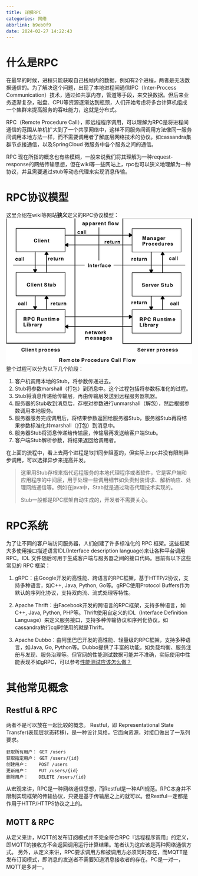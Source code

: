 ```yaml
---
title: 详解RPC
categories: 网络
abbrlink: b9eb0f9
date: 2024-02-27 14:22:43
---
```


# 什么是RPC
在最早的时候，进程只能获取自己栈帧内的数据，例如有2个进程，两者是无法数据通信的。为了解决这个问题，出现了本地进程间通信IPC（Inter-Process Communication）技术，通过如共享内存，管道等手段，来交换数据。但后来业务逐渐复杂，磁盘、CPU等资源逐渐达到瓶颈，人们开始考虑将多台计算机组成一个集群来提高服务的吞吐能力，这就是分布式。

RPC（Remote Procedure Call），即远程程序调用，可以理解为RPC是将进程间通信的范围从单机扩大到了一个共享网络中，这样不同服务间调用方法像同一服务间调用本地方法一样，而不需要调用者了解底层网络技术的协议。如cassandra集群节点接通信，以及SpringCloud 微服务中各个服务之间的通信。

RPC 现在所指的概念也有些模糊，一般来说我们将其理解为一种request-response的网络传输思想，但在wiki等一些网站上，rpc也可以狭义地理解为一种协议，并且需要通过stub等动态代理来实现消息传输。

# RPC协议模型
这里介绍在wiki等网站**狭义**定义的RPC协议模型：
![rpc调用](../images/详解RPC/rpc调用流程.jpeg)
整个过程可以分为以下几个阶段：
1. 客户机调用本地的Stub，将参数传递进去。
2. Stub将参数marshall（打包）到消息中。这个过程包括将参数标准化的过程。
3. Stub将消息传递给传输层，再由传输层发送到远程服务器机器。
4. 服务器的Stub收到消息后，存根对参数进行unmarshall（解包），然后根据参数调用本地服务。
5. 服务器服务完成调用后，将结果参数返回给服务器Stub，服务器Stub再将结果参数标准化并marshall（打包）到消息中。
6. 服务器Stub将消息传递给传输层，传输层再发送给客户端Stub。
7. 客户端Stub解析参数，将结果返回给调用者。

在上面的流程中，看上去两个进程是1对1同步阻塞的，但实际上rpc并没有限制异步调用，可以选择异步来提高并发。

> 这里用Stub存根来指代远程服务的本地代理程序或者软件，它是客户端和应用程序的中间层，用于处理一些调用细节如负责封装请求、解析响应、处理网络通信等。例如在java中，Stab就是通过动态代理技术实现的。
>
> Stub一般都是RPC框架自动生成的，开发者不需要关心。

# RPC系统
为了让不同的客户端访问服务器，人们创建了许多标准化的 RPC 框架。这些框架大多使用接口描述语言IDL(Interface description language)来让各种平台调用 RPC。IDL 文件随后可用于生成客户端与服务器之间的接口代码。目前有以下这些常见的 RPC 框架：

1. gRPC：由Google开发的高性能、跨语言的RPC框架，基于HTTP/2协议，支持多种语言，如C++, Java, Python, Go等。gRPC使用Protocol Buffers作为默认的序列化协议，支持双向流、流式处理等特性。

2. Apache Thrift：由Facebook开发的跨语言的RPC框架，支持多种语言，如C++, Java, Python, PHP等。Thrift使用自定义的IDL（Interface Definition Language）来定义服务接口，支持多种传输协议和序列化协议。如cassandra执行cql时使用的就是Thrift。

3. Apache Dubbo：由阿里巴巴开发的高性能、轻量级的RPC框架，支持多种语言，如Java, Go, Python等。Dubbo提供了丰富的功能，如负载均衡、服务注册与发现、服务治理等。但官网的性能测试数据可能并不准确，实际使用中性能表现不如gRPC，可以参考[性能测试应该怎么做？](https://coolshell.cn/articles/17381.html)

# 其他常见概念
## Restful & RPC
两者不是可以放在一起比较的概念。
Restful，即 Representational State Transfer(表现层状态转移)，是一种设计风格，它面向资源，对接口做出了一系列要求。
```
获取所有用户： GET /users
获取指定用户： GET /users/{id}
创建用户：    POST /users
更新用户：    PUT /users/{id}
删除用户：    DELETE /users/{id}
```
从宏观来讲，RPC是一种网络通信思想，而Restful是一种API规范。RPC本身并不限制实现框架的传输协议，只要是基于传输层之上的就可以。但Restful一定都是作用于HTTP/HTTPS协议之上的。

## MQTT & RPC
从定义来讲，MQTT的发布订阅模式并不完全符合RPC『远程程序调用』的定义，即MQTT的接收方不会返回调用运行计算结果。笔者认为这应该是两种网络通信方式。
另外，从定义来讲，RPC要求调用方和被调用方必须同时存在，而MQTT是发布订阅模式，即消息的发送者不需要知道消息接收者的存在。PC是一对一，MQTT是多对一。

